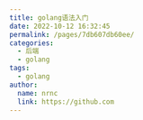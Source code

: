 ```yaml
---
title: golang语法入门
date: 2022-10-12 16:32:45
permalink: /pages/7db607db60ee/
categories:
  - 后端
  - golang
tags:
  - golang
author: 
  name: nrnc
  link: https://github.com
---
```


